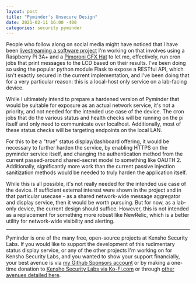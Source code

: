 ```yaml
---
layout: post
title: "Pyminder's Unsecure Design"
date: 2021-02-11 16:00 -400
categories: security pyminder
---
```


People who follow along on social media might have noticed that I have been [livestreaming a software project](https://twitch.tv/patchsavage) I'm working on that involves using a Raspberry Pi 3A+ and a [Pimoroni GFX Hat](https://shop.pimoroni.com/products/gfx-hat) to let me, effectively, run cron jobs that print messages to the LCD based on their results. I've been doing so using the popular python module Flask to expose a RESTful API, which isn't exactly secured in the current implementation, and I've been doing that for a very particular reason: this is a local-host only service on a lab-facing device.

While I ultimately intend to prepare a hardened version of Pyminder that would be suitable for exposure as an actual network service, it's not a priority, and not needed for the intended use case of the device. The cron jobs that do the various status and health checks will be running on the pi itself and only need to communicate over localhost. Additionally, most of these status checks will be targeting endpoints on the local LAN.

For this to be a "true" status display/dashboard offering, it would be necessary to further harden the service, by enabling HTTPS on the pyminder service itself, and changing the authentication method from the current passed-around shared-secret model to something like OAUTH 2. Additionally, significantly more work than the current passive injection sanitization methods would be needed to truly harden the application itself.

While this is all possible, it's not really needed for the intended use case of the device. If sufficient external interest were shown in the project and in that particular usecase - as a shared network-wide message aggregator and display service, then it would be worth pursuing. But for now, as a lab-only device, the current design should suffice. However, this is not intended as a replacement for something more robust like NewRelic, which is a better utility for network-wide visibility and alerting.

---

Pyminder is one of the many free, open-source projects at Kensho Security Labs. If you would like to support the development of this rudimentary status display service, or any of the other projects I'm working on for Kensho Security Labs, and you wanted to show your support financially, your best avenue is via [my Github Sponsors account](https://github.com/sponsors/ZAdamMac) or by making a one-time donation to [Kensho Security Labs via Ko-Fi.com](https://ko-fi.com/KenshoSec) or through [other avenues detailed here](https://www.kenshosec.com/support.html).
